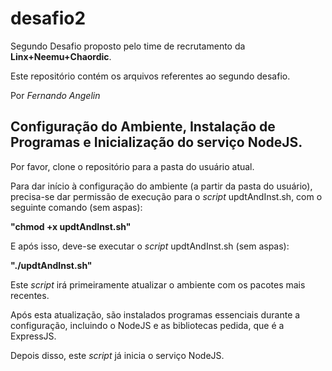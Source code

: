 # desafio2

Segundo Desafio proposto pelo time de recrutamento da **Linx+Neemu+Chaordic**.

Este repositório contém os arquivos referentes ao segundo desafio.

Por _Fernando Angelin_

## Configuração do Ambiente, Instalação de Programas e Inicialização do serviço NodeJS.

Por favor, clone o repositório para a pasta do usuário atual.

Para dar início à configuração do ambiente (a partir da pasta do usuário), precisa-se dar permissão de execução para o _script_ updtAndInst.sh, com o seguinte comando (sem aspas):

**"chmod +x updtAndInst.sh"**

E após isso, deve-se executar o _script_ updtAndInst.sh (sem aspas):

**"./updtAndInst.sh"**

Este _script_ irá primeiramente atualizar o ambiente com os pacotes mais recentes.

Após esta atualização, são instalados programas essenciais durante a configuração, incluindo o NodeJS e as bibliotecas pedida, que é a ExpressJS.

Depois disso, este _script_ já inicia o serviço NodeJS.